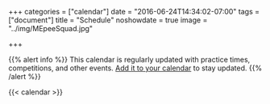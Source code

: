+++
categories = ["calendar"]
date = "2016-06-24T14:34:02-07:00"
tags = ["document"]
title = "Schedule"
noshowdate = true
image = "../img/MEpeeSquad.jpg"

+++


{{% alert info %}}
This calendar is regularly updated with practice times, competitions, and other events. [Add it to your calendar](../add_calendar/) to stay updated.
{{% /alert %}}

{{< calendar >}}
